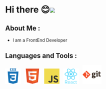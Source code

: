 # Hi there 😊<img src="https://media.giphy.com/media/hvRJCLFzcasrR4ia7z/giphy.gif" width="30px"/>
## About Me :
- I am a FrontEnd Developer


<h2> Languages and Tools :</h2>
<div><img src="https://github.com/devicons/devicon/blob/master/icons/css3/css3-plain-wordmark.svg"  title="CSS3" alt="CSS" width="50" height="50"/>&nbsp;&nbsp;&nbsp;<img src="https://github.com/devicons/devicon/blob/master/icons/html5/html5-original.svg" title="HTML5" alt="HTML" width="50" height="50"/>&nbsp;&nbsp;&nbsp;<img src="https://github.com/devicons/devicon/blob/master/icons/javascript/javascript-original.svg" title="JavaScript" alt="JavaScript" width="50" height="50"/>&nbsp;&nbsp;&nbsp;<img src="https://github.com/devicons/devicon/blob/master/icons/react/react-original-wordmark.svg" title="React" alt="React" width="50" height="50"/>&nbsp;&nbsp;&nbsp;<img src="https://github.com/devicons/devicon/blob/master/icons/git/git-original-wordmark.svg" title="Git" **alt="Git" width="60" height="60"/>
</div>
